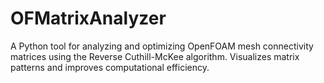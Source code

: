 # OFMatrixAnalyzer
A Python tool for analyzing and optimizing OpenFOAM mesh connectivity matrices using the Reverse Cuthill-McKee algorithm. Visualizes matrix patterns and improves computational efficiency.
